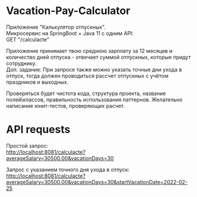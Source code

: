 # Vacation-Pay-Calculator
Приложение "Калькулятор отпускных".  
Микросервис на SpringBoot + Java 11 c одним API:  
GET "/calculacte"  
  
Приложение принимает твою среднюю зарплату за 12 месяцев и количество дней отпуска - отвечает суммой отпускных, которые придут сотруднику.  
Доп. задание: При запросе также можно указать точные дни ухода в отпуск, тогда должен проводиться рассчет отпускных с учётом праздников и выходных.  
  
Проверяться будет чистота кода, структура проекта, название полей\классов, правильность использования паттернов. Желательно написание юнит-тестов, проверяющих расчет.  

# API requests
Простой запрос:  
[http://localhost:8081/calculacte?averageSalary=30500.00&vacationDays=30  ](http://localhost:8080/calculate?averageSalary=30500.00&vacationDays=30)
  
Запрос с указанием точного дня ухода в отпуск:  
[http://localhost:8081/calculacte?averageSalary=30500.00&vacationDays=30&startVacationDate=2022-02-25](http://localhost:8080/calculate?averageSalary=30500.00&vacationDays=30&startVacationDate=2022-02-25&endDate=2022-03-15)  
